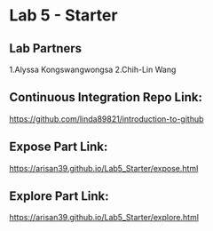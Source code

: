 # Lab 5 - Starter

## Lab Partners

1.Alyssa Kongswangwongsa
2.Chih-Lin Wang


## Continuous Integration Repo Link:
https://github.com/linda89821/introduction-to-github

## Expose Part Link:
https://arisan39.github.io/Lab5_Starter/expose.html

## Explore Part Link:
https://arisan39.github.io/Lab5_Starter/explore.html
